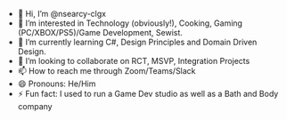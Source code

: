 - 👋 Hi, I’m @nsearcy-clgx
- 👀 I’m interested in Technology (obviously!), Cooking, Gaming (PC/XBOX/PS5)/Game Development, Sewist. 
- 🌱 I’m currently learning C#, Design Principles and Domain Driven Design. 
- 💞️ I’m looking to collaborate on RCT, MSVP, Integration Projects
- 📫 How to reach me through Zoom/Teams/Slack 
- 😄 Pronouns: He/Him
- ⚡ Fun fact: I used to run a Game Dev studio as well as a Bath and Body company 

<!---
nsearcy-clgx/nsearcy-clgx is a ✨ special ✨ repository because its `README.md` (this file) appears on your GitHub profile.
You can click the Preview link to take a look at your changes.
--->
